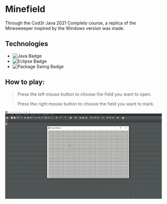 # Minefield
Through the Cod3r Java 2021 Completo course, a replica of the Minesweeper inspired by the Windows version was made.

## Technologies

* ![Java Badge](https://img.shields.io/badge/Java-ED8B00?style=for-the-badge&logo=java&logoColor=white)
* ![Eclipse Badge](https://img.shields.io/badge/Eclipse%20IDE-2021--03-orange?style=for-the-badge)
* ![Package Swing Badge](https://img.shields.io/badge/PACKAGE%20-SWING-yellow?style=for-the-badge)

## How to play:
> Press the left mouse button to choose the field you want to open.

> Press the right mouse button to choose the field you want to mark.

![Demo of the project](https://github.com/cristhoffer-nunes/Udemy-Java-minefield/blob/master/readme_images/minefield.gif)

